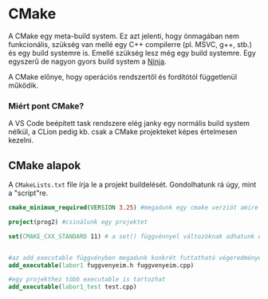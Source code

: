 # CMake

A CMake egy meta-build system. Ez azt jelenti, hogy önmagában nem funkcionális, szükség van mellé egy C++ compilerre (pl. MSVC, g++, stb.) és egy build systemre is. Emellé szükség lesz még egy build systemre. Egy egyszerű de nagyon gyors build system a [Ninja](https://github.com/ninja-build/ninja/releases).

A CMake előnye, hogy operációs rendszertől és fordítótól függetlenül működik.

### Miért pont CMake?

A VS Code beépített task rendszere elég janky egy normális build system nélkül, a CLion pedig kb. csak a CMake projekteket képes értelmesen kezelni.

## CMake alapok

A `CMakeLists.txt` file írja le a projekt buildelését. Gondolhatunk rá úgy, mint a "script"re.

```cmake
cmake_minimum_required(VERSION 3.25) #megadunk egy cmake verziót amire minimum szükség lesz

project(prog2) #csinálunk egy projektet

set(CMAKE_CXX_STANDARD 11) # a set() függvénnyel változóknak adhatunk értéket.


#az add_executable függvényben megadunk konkrét futtatható végeredményeket, mellette felsoroljuk a hozzá tartozó forrásfájlokat
add_executable(labor1 fuggvenyeim.h fuggvenyeim.cpp)

#egy projekthez több executable is tartozhat
add_executable(labor1_test test.cpp)
```
